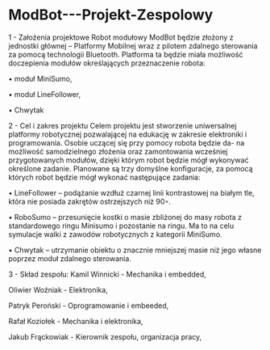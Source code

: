 # ModBot---Projekt-Zespolowy

1 - Założenia projektowe
Robot modułowy ModBot będzie złożony z jednostki głównej – Platformy Mobilnej wraz z pilotem zdalnego sterowania za pomocą technologii Bluetooth. Platforma ta będzie miała możliwość
doczepienia modułów określających przeznaczenie robota:

• moduł MiniSumo,

• moduł LineFollower,

• Chwytak


2 - Cel i zakres projektu
Celem projektu jest stworzenie uniwersalnej platformy robotycznej pozwalającej na edukację
w zakresie elektroniki i programowania. Osobie uczącej się przy pomocy robota będzie da-
na możliwość samodzielnego złożenia oraz zamontowania wcześniej przygotowanych modułów,
dzięki którym robot będzie mógł wykonywać określone zadanie. Planowane są trzy domyślne
konfiguracje, za pomocą których robot będzie mógł wykonać następujące zadania:

• LineFollower – podążanie wzdłuż czarnej linii kontrastowej na białym tle, która nie posiada
zakrętów ostrzejszych niż 90◦.

• RoboSumo – przesunięcie kostki o masie zbliżonej do masy robota z standardowego ringu
Minisumo i pozostanie na ringu. Ma to na celu symulacje walki z zawodów robotycznych
z kategorii MiniSumo.

• Chwytak – utrzymanie obiektu o znacznie mniejszej masie niż jego własne poprzez moduł
zdalnego sterowania.



3 - Skład zespołu:
Kamil Winnicki - Mechanika i embedded,

Oliwier Woźniak -  Elektronika,

Patryk Peroński - Oprogramowanie i embeeded,

Rafał Koziołek - Mechanika i elektronika,

Jakub Frąckowiak - Kierownik zespołu, organizacja pracy,
